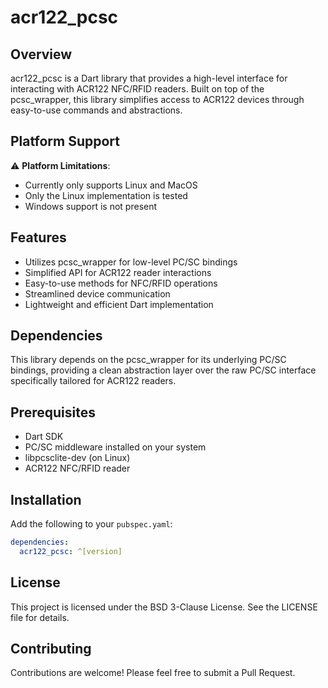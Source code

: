# acr122_pcsc

## Overview

acr122_pcsc is a Dart library that provides a high-level interface for interacting with ACR122 NFC/RFID readers. Built on top of the pcsc_wrapper, this library simplifies access to ACR122 devices through easy-to-use commands and abstractions.

## Platform Support

⚠️ **Platform Limitations**:
- Currently only supports Linux and MacOS
- Only the Linux implementation is tested
- Windows support is not present

## Features

- Utilizes pcsc_wrapper for low-level PC/SC bindings
- Simplified API for ACR122 reader interactions
- Easy-to-use methods for NFC/RFID operations
- Streamlined device communication
- Lightweight and efficient Dart implementation

## Dependencies

This library depends on the pcsc_wrapper for its underlying PC/SC bindings, providing a clean abstraction layer over the raw PC/SC interface specifically tailored for ACR122 readers.

## Prerequisites

- Dart SDK
- PC/SC middleware installed on your system
- libpcsclite-dev (on Linux)
- ACR122 NFC/RFID reader

## Installation

Add the following to your `pubspec.yaml`:

```yaml
dependencies:
  acr122_pcsc: ^[version]
```

## License

This project is licensed under the BSD 3-Clause License. See the LICENSE file for details.

## Contributing

Contributions are welcome! Please feel free to submit a Pull Request.